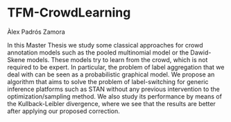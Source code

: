 # TFM-CrowdLearning

Àlex Padrós Zamora

In this Master Thesis we study some classical approaches for crowd annotation models such as the pooled multinomial model or the Dawid-Skene models. These models try to learn from the crowd, which is not required to be expert. In particular, the problem of label aggregation that we deal with can be seen as a probabilistic graphical model. We propose an algorithm that aims to solve the problem of label-switching for generic inference platforms such as STAN without any previous intervention to the optimization/sampling method. We also study its performance by means of the Kullback-Leibler divergence, where we see that the results are better after applying our proposed correction.
